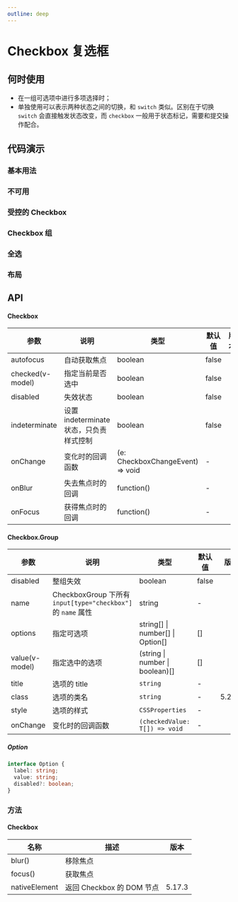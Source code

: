 ```yaml
---
outline: deep
---
```


# Checkbox 复选框

## 何时使用

- 在一组可选项中进行多项选择时；
- 单独使用可以表示两种状态之间的切换，和 `switch` 类似。区别在于切换 `switch` 会直接触发状态改变，而 `checkbox` 一般用于状态标记，需要和提交操作配合。

## 代码演示

### 基本用法

<demo vue="checkbox/basic.vue"></demo>

### 不可用

<demo vue="checkbox/disabled.vue"></demo>

### 受控的 Checkbox

<demo vue="checkbox/controller.vue"></demo>

### Checkbox 组

<demo vue="checkbox/group.vue"></demo>

### 全选

<demo vue="checkbox/check-all.vue"></demo>

### 布局

<demo vue="checkbox/layout.vue"></demo>

## API

#### Checkbox

| 参数           | 说明                                    | 类型                             | 默认值 | 版本 |
| -------------- | --------------------------------------- | -------------------------------- | ------ | ---- |
| autofocus      | 自动获取焦点                            | boolean                          | false  |      |
| checked(v-model)      | 指定当前是否选中                        | boolean                          | false  |      |
| disabled       | 失效状态                                | boolean                          | false  |      |
| indeterminate  | 设置 indeterminate 状态，只负责样式控制 | boolean                          | false  |      |
| onChange       | 变化时的回调函数                        | (e: CheckboxChangeEvent) => void | -      |      |
| onBlur         | 失去焦点时的回调                        | function()                       | -      |      |
| onFocus        | 获得焦点时的回调                        | function()                       | -      |      |

#### Checkbox.Group

| 参数 | 说明 | 类型 | 默认值 | 版本 |
| --- | --- | --- | --- | --- |
| disabled | 整组失效 | boolean | false |  |
| name | CheckboxGroup 下所有 `input[type="checkbox"]` 的 `name` 属性 | string | - |  |
| options | 指定可选项 | string\[] \| number\[] \| Option\[] | \[] |  |
| value(v-model) | 指定选中的选项 | (string \| number \| boolean)\[] | \[] |  |
| title | 选项的 title | `string` | - |  |
| class| 选项的类名 | `string` | - | 5.25.0 |
| style | 选项的样式 | `CSSProperties` | - |  |
| onChange | 变化时的回调函数 | `(checkedValue: T[]) => void` | - |  |

##### Option

```typescript
interface Option {
  label: string;
  value: string;
  disabled?: boolean;
}
```

### 方法

#### Checkbox

| 名称          | 描述                      | 版本   |
| ------------- | ------------------------- | ------ |
| blur()        | 移除焦点                  |        |
| focus()       | 获取焦点                  |        |
| nativeElement | 返回 Checkbox 的 DOM 节点 | 5.17.3 |
